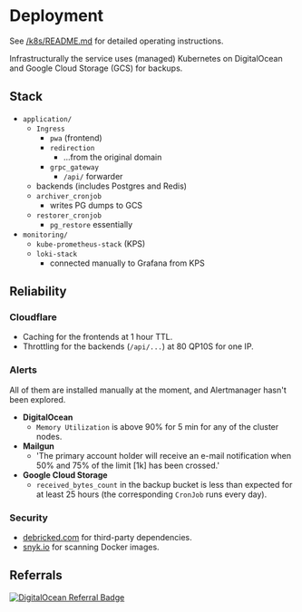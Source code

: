 # Deployment

See [/k8s/README.md](/k8s/README.md) for detailed operating instructions.

Infrastructurally the service uses (managed) Kubernetes on DigitalOcean and Google Cloud Storage (GCS) for backups.

## Stack

* `application/`
  * `Ingress`
    * `pwa` (frontend)
    * `redirection`
      * ...from the original domain
    * `grpc_gateway`
      * `/api/` forwarder
  * backends (includes Postgres and Redis)
  * `archiver_cronjob`
    * writes PG dumps to GCS
  * `restorer_cronjob`
    * `pg_restore` essentially
* `monitoring/`
  * `kube-prometheus-stack` (KPS)
  * `loki-stack`
    * connected manually to Grafana from KPS

## Reliability

### Cloudflare

* Caching for the frontends at 1 hour TTL.
* Throttling for the backends (`/api/...`) at 80 QP10S for one IP.

### Alerts

All of them are installed manually at the moment, and Alertmanager hasn't been explored.

* **DigitalOcean**
  * `Memory Utilization` is above 90% for 5 min for any of the cluster nodes.
* **Mailgun**
  * 'The primary account holder will receive an e-mail notification when 50% and 75% of the limit [1k] has been crossed.'
* **Google Cloud Storage**
  * `received_bytes_count` in the backup bucket is less than expected for at least 25 hours (the corresponding `CronJob` runs every day).

### Security

* [debricked.com](https://debricked.com/) for third-party dependencies.
* [snyk.io](https://snyk.io/) for scanning Docker images.

## Referrals

[![DigitalOcean Referral Badge](https://web-platforms.sfo2.cdn.digitaloceanspaces.com/WWW/Badge%201.svg)](https://www.digitalocean.com/?refcode=f0acee128096&utm_campaign=Referral_Invite&utm_medium=Referral_Program&utm_source=badge)
